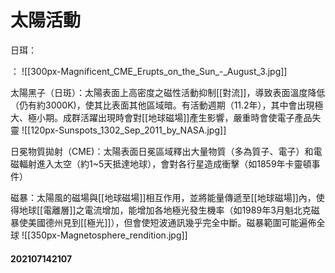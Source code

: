 # 太陽活動

日珥：



：
![[300px-Magnificent_CME_Erupts_on_the_Sun_-_August_3.jpg]]


太陽黑子（日斑）：太陽表面上高密度之磁性活動抑制[[對流]]，導致表面溫度降低（仍有約3000K)，使其比表面其他區域暗。有活動週期（11.2年），其中會出現極大、極小期。成群活躍出現時會對[[地球磁場]]產生影響，嚴重時會使電子產品失靈
![[120px-Sunspots_1302_Sep_2011_by_NASA.jpg]]

日冕物質拋射（CME)：太陽表面日冕區域釋出大量物質（多為質子、電子）和電磁輻射進入太空（約1~5天抵達地球），會對各行星造成衝擊（如1859年卡靈頓事件）


磁暴：太陽風的磁場與[[地球磁場]]相互作用，並將能量傳遞至[[地球磁場]]內，使得地球[[電離層]]之電流增加，能增加各地極光發生機率（如1989年3月魁北克磁暴使美國德州見到[[極光]]），但會使短波通訊幾乎完全中斷。磁暴範圍可能遍佈全球
![[350px-Magnetosphere_rendition.jpg]]


#### 202107142107

  